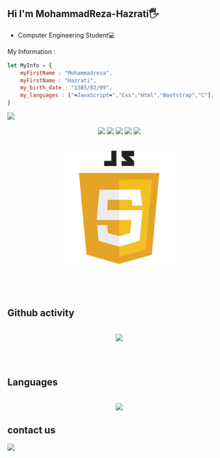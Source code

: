 ## Hi I'm MohammadReza-Hazrati🖐
- Computer Engineering Student💻

My Information : 
```JavaScript
let MyInfo = {
    myFirstName : "Mohammadreza",
    myFirstName : "Hazrati",
    my_birth_date : "1385/02/09",
    my_languages : ["❤JavaScript❤","Css","Html","Bootstrap","C"],
}
```


![](https://img.shields.io/github/commit-activity/m/SIR-MRH2006/std-grade-system-c)

<div align = "center">
    <img src="https://img.shields.io/badge/HTML5-E34F26?style=for-the-badge&logo=html5&logoColor=white"/>
    <img src="https://img.shields.io/badge/CSS3-1572B6?style=for-the-badge&logo=css3&logoColor=white"/>
    <img src="https://img.shields.io/badge/JavaScript-323330?style=for-the-badge&logo=javascript&logoColor=F7DF1E"/>
    <img src="https://img.shields.io/badge/Bootstrap-563D7C?style=for-the-badge&logo=bootstrap&logoColor=white"/>
    <img src="https://img.shields.io/badge/C-00599C?style=for-the-badge&logo=c&logoColor=white"/>
</div>
<br>
<br>
<div align="center">
    <img src="https://raw.githubusercontent.com/SIR-MRH2006/SIR-MRH2006/refs/heads/main/js.webp">
</div>

<br><br><br>

## Github activity
<br>
<div align="center">
    <img src="https://github-readme-stats.vercel.app/api?username=SIR-MRH2006&show_icons=true&theme=dark">
</div>


<br><br>

## Languages
<br>
<div align="center">
    <img src="https://github-readme-stats.vercel.app/api/top-langs/?username=SIR-MRH2006&hide_progress=false">
</div>

## contact us
<div>
    <a href="#">
        <img src="https://img.shields.io/badge/MyWebsite-MRH_2006-blue?style=flat&logo=google-chrome">
    </a>
</div>

